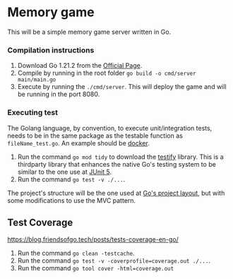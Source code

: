 # Memory game

This will be a simple memory game server written in Go.

### Compilation instructions
1. Download Go 1.21.2 from the [Official Page](https://go.dev/doc/install).
2. Compile by running in the root folder `go build -o cmd/server main/main.go`
3. Execute by running the `./cmd/server`. This will deploy the game and will be running in the port 8080.

### Executing test
The Golang language, by convention, to execute unit/integration tests, needs to be in the same package as the testable function as `fileName_test.go`. An example should be [docker](https://github.com/moby/moby/blob/master/cmd/dockerd).
1. Run the command `go mod tidy` to download the [testify](https://github.com/stretchr/testify) library. This is a thirdparty library that enhances the native Go's testing system to be similar to the one use at [JUnit 5](https://junit.org/junit5/).
2. Run the command `go test -v ./...`.

The project's structure will be the one used at [Go's project layout](https://github.com/golang-standards/project-layout), but with some modifications to use the MVC pattern.

## Test Coverage
https://blog.friendsofgo.tech/posts/tests-coverage-en-go/
1. Run the command `go clean -testcache`.
2. Run the command `go test -v -coverprofile=coverage.out ./...`.
3. Run the command `go tool cover -html=coverage.out`